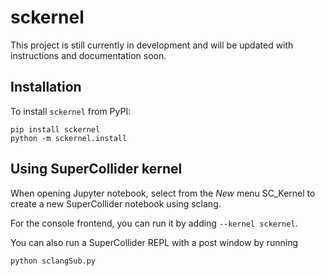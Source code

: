 # sckernel

This project is still currently in development and will be updated with
instructions and documentation soon.

## Installation

To install `sckernel` from PyPI:

```
pip install sckernel
python -m sckernel.install
```

## Using SuperCollider kernel

When opening Jupyter notebook, select from the <i>New</i> menu SC_Kernel to create
a new SuperCollider notebook using sclang.

For the console frontend, you can run it by adding `--kernel sckernel`.

You can also run a SuperCollider REPL with a post window by running

```
python sclangSub.py
```
